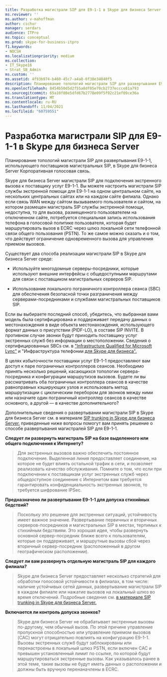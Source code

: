 ```yaml
---
title: Разработка магистрали SIP для E9-1-1 в Skype для бизнеса Server
ms.reviewer: ''
ms.author: v-mahoffman
author: cichur
manager: serdars
audience: ITPro
ms.topic: conceptual
ms.prod: skype-for-business-itpro
f1.keywords:
- NOCSH
ms.localizationpriority: medium
ms.collection:
- IT_Skype16
- Strat_SB_Admin
ms.custom: ''
ms.assetid: 4f93b974-b460-45c7-a4a8-6f38e34840f5
description: Планирование топологий магистрали SIP для развертывания E9-1-1, использующего поставщиков магистральных SIP, в Skype для бизнеса Server Корпоративная голосовая связь.
ms.openlocfilehash: 8454b50d5d2f55a8df05e70cb2737eccce81a793
ms.sourcegitcommit: 65a10f80e5dfd67b2778e09f5f92c21ef09ce36a
ms.translationtype: MT
ms.contentlocale: ru-RU
ms.lasthandoff: 11/04/2021
ms.locfileid: "60759551"
---
```

# <a name="design-the-sip-trunk-for-e9-1-1-in-skype-for-business-server"></a>Разработка магистрали SIP для E9-1-1 в Skype для бизнеса Server
 
Планирование топологий магистрали SIP для развертывания E9-1-1, использующего поставщиков магистральных SIP, в Skype для бизнеса Server Корпоративная голосовая связь.
  
Skype для бизнеса Server магистрали SIP для подключения экстренного вызова к поставщику услуг E9-1-1. Вы можете настроить магистрали SIP службы экстренной помощи для E9-1-1 на одном центральном сайте, на нескольких центральных сайтах или на каждом сайте филиала. Однако если связь WAN между сайтом вызываемого пользователя и сайтом, на котором размещен магистраль SIP службы экстренной помощи, недоступна, то для вызова, размещенного пользователем на отключенном сайте, потребуется специальная запись использования телефона в голосовой политике пользователя, которая будет маршрутировать вызов в ECRC через шлюз локальной сети телефонной связи общего пользования (PSTN). То же самое можно сказать и о том, что действует ограничение одновременного вызова для управления приемом вызовов.
  
Существует два способа реализации магистрали SIP в Skype для бизнеса Server среде:
  
- Используйте многодомные серверы-посредники, которые используют внешние интерфейсы с общедоступными маршрутами для связи с поставщиком магистральных серверов SIP.
    
- Использование локального пограничного контроллера сеанса (SBC) для обеспечения безопасной точки разграничения между серверами-посредниками и службами магистральных поставщиков SIP.
    
Если вы выбираете последний способ, убедитесь, что выбранная вами модель была сертифицирована и поддерживает передачу данных о местонахождения в виде объекта местонахождения, использующего формат данных о присутствии (PIDF-LO), в составе SIP INVITE. В противном случае звонки будут приходить поставщику услуг экстренных служб без информации о местоположении. Сведения о сертифицированных SBCs см. в ["Infrastructure Qualified for Microsoft Lync"](../../../SfbPartnerCertification/lync-cert/qualified-ip-pbx-gateway.md) и "Инфраструктура телефонии [для Skype для бизнеса".](../../../SfbPartnerCertification/certification/infra-gateways.md) 
  
В целях избыточности поставщики услуг E9-1-1 предоставляют вам доступ к паре пограничных контроллеров сеансов. Необходимо принять несколько решений, касающихся топологии сервера-посредника и конфигурации маршрутизов вызовов. Будете ли вы рассматривать оба пограничных контроллера сеансов в качестве равноправных кэширующих узлов и использовать метод маршрутизации с циклическим перебором для звонков между ними или назначите один пограничный контроллер сеансов в качестве основного, а другой — в качестве дополнительного?
  
Дополнительные сведения о развертывании магистрали SIP в Skype для бизнеса Server см. в материале [SIP trunking in Skype для бизнеса Server.](sip-trunking.md) приведенные ниже вопросы помогут вам принять решение о способе развертывания магистралей SIP для E9-1-1.
  
 **Следует ли развернуть магистраль SIP на базе выделенного или общего подключения к Интернету?**
  
> Для экстренных вызовов важно обеспечить постоянное подключение. Выделенная линия предоставляет соединение, на которое не будет влиять остальной трафик в сети, и позволяет реализовать качество обслуживания. Помните о том, что если при подключении к поставщикам услуг экстренных служб через общедоступное соединение с Интернетом вам требуется гарантировать конфиденциальность экстренных звонков, то требуется шифрование IPSec. 
    
 **Предназначено ли развертывание E9-1-1 для допуска стихийных бедствий?**
  
> Поскольку это решение для экстренных ситуаций, устойчивость имеет важное значение. Развертывание первичных и вторичных серверов-посредников и магистральных SIP в местах, терпимых к стихийным бедствиям. Это хорошая идея, чтобы развернуть основной сервер-посредник ближе всего к пользователям, которые он поддерживает, и маршрутные вызовы сбой через вторичный сервер-посредник (расположенный в другом географическом расположении). 
    
 **Следует ли вам развернуть отдельную магистраль SIP для каждого филиала?**
  
> Skype для бизнеса Server предоставляет несколько стратегий для обработки голосовой устойчивости в филиалах, в том числе: наличие устойчивых сетей данных, развертывание магистрали SIP в каждом филиале или нажатие вызовов на локальный шлюз во время отключений. Подробные сведения см. [в материале SIP trunking in Skype для бизнеса Server.](sip-trunking.md)
    
 **Включается ли контроль допуска звонков?**
  
> Skype для бизнеса Server не обрабатывает экстренные вызовы по-другому, чем обычный вызов. По этой причине управление пропускной способностью или управление приемом вызовов (CAC) могут отрицательно повлиять на конфигурацию E9-1-1. Вызовы экстренных служб будут заблокированы или перенастроены в локальный шлюз PSTN, если включен CAC и превышен установленный лимит по ссылке, по которой будут маршрутироваться экстренные вызовы. Как указывалось ранее в этой теме, такие вызовы не будут иметь данных о расположении и должны быть вручную перенаначлены в ECRC.
